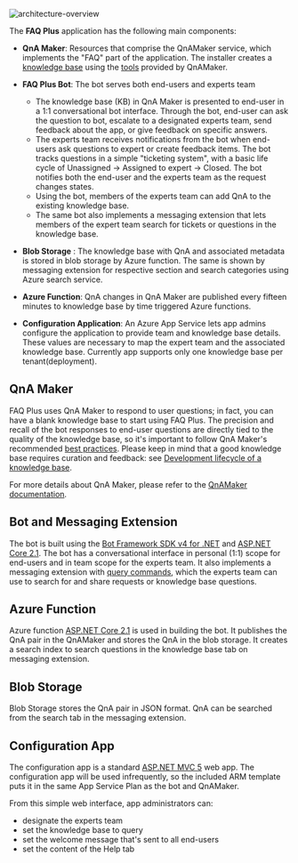 ![architecture-overview](https://github.com/OfficeDev/microsoft-teams-apps-faqplus/wiki/Images/architecture_overview.png)

The **FAQ Plus** application has the following main components:

* **QnA Maker**: Resources that comprise the QnAMaker service, which implements the "FAQ" part of the application. The installer creates a [knowledge base](https://docs.microsoft.com/en-us/azure/cognitive-services/qnamaker/concepts/knowledge-base) using the [tools](https://docs.microsoft.com/en-us/azure/cognitive-services/qnamaker/concepts/development-lifecycle-knowledge-base) provided by QnAMaker.

* **FAQ Plus Bot**: The bot serves both end-users and experts team
	* The knowledge base (KB) in QnA Maker is presented to end-user in a 1:1 conversational bot interface. Through the bot, end-user can ask the question to bot, escalate to a designated experts team, send feedback about the app, or give feedback on specific answers.
	* The experts team receives notifications from the bot when end-users ask questions to expert or create feedback items. The bot tracks questions in a simple "ticketing system", with a basic life cycle of Unassigned -> Assigned to expert -> Closed. The bot notifies both the end-user and the experts team as the request changes states.
	* Using the bot, members of the experts team can add QnA to the existing knowledge base.
	* The same bot also implements a messaging extension that lets members of the expert team search for tickets or questions in the knowledge base.

* **Blob Storage** : The knowledge base with QnA and associated metadata is stored in blob storage by Azure function. The same is shown by messaging extension for respective section and search categories using Azure search service.

* **Azure Function**: QnA changes in QnA Maker are published every fifteen minutes to knowledge base by time triggered Azure functions.
  
* **Configuration Application**: An Azure App Service lets app admins configure the application to provide team and knowledge base details. These values are necessary to map the expert team and the associated knowledge base. Currently app supports only one knowledge base per tenant(deployment).

## QnA Maker

FAQ Plus uses QnA Maker to respond to user questions; in fact, you can have a blank knowledge base to start using FAQ Plus. The precision and recall of the bot responses to end-user questions are directly tied to the quality of the knowledge base, so it's important to follow QnA Maker's recommended [best practices](https://docs.microsoft.com/en-us/azure/cognitive-services/qnamaker/concepts/best-practices). Please keep in mind that a good knowledge base requires curation and feedback: see [Development lifecycle of a knowledge base](https://docs.microsoft.com/en-us/azure/cognitive-services/qnamaker/concepts/development-lifecycle-knowledge-base).

For more details about QnA Maker, please refer to the [QnAMaker documentation](https://docs.microsoft.com/en-us/azure/cognitive-services/qnamaker/overview/overview).

## Bot and Messaging Extension

The bot is built using the [Bot Framework SDK v4 for .NET](https://docs.microsoft.com/en-us/azure/bot-service/bot-service-overview-introduction?view=azure-bot-service-4.0) and [ASP.NET Core 2.1](https://docs.microsoft.com/en-us/aspnet/core/?view=aspnetcore-2.1). The bot has a conversational interface in personal (1:1) scope for end-users and in team scope for the experts team. It also implements a messaging extension with [query commands](https://docs.microsoft.com/en-us/microsoftteams/platform/concepts/messaging-extensions/search-extensions), which the experts team can use to search for and share requests or knowledge base questions.

## Azure Function
Azure function [ASP.NET Core 2.1](https://docs.microsoft.com/en-us/aspnet/core/?view=aspnetcore-2.1) is used in building the bot. It publishes the QnA pair in the QnAMaker and stores the QnA in the blob storage. It creates a search index to search questions in the knowledge base tab on messaging extension.

## Blob Storage
Blob Storage stores the QnA pair in JSON format. QnA can be searched from the search tab in the messaging extension.

## Configuration App
The configuration app is a standard [ASP.NET MVC 5](https://docs.microsoft.com/en-us/aspnet/mvc/mvc5) web app. The configuration app will be used infrequently, so the included ARM template puts it in the same App Service Plan as the bot and QnAMaker.

From this simple web interface, app administrators can:

* designate the experts team
* set the knowledge base to query
* set the welcome message that's sent to all end-users
* set the content of the Help tab
